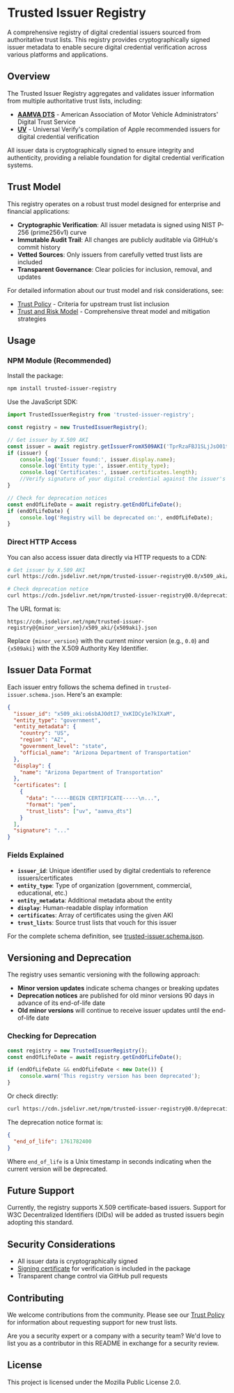 # Trusted Issuer Registry

A comprehensive registry of digital credential issuers sourced from authoritative trust lists. This registry provides cryptographically signed issuer metadata to enable secure digital credential verification across various platforms and applications.

## Overview

The Trusted Issuer Registry aggregates and validates issuer information from multiple authoritative trust lists, including:

- **[AAMVA DTS](https://www.aamva.org/identity/mobile-driver-license-digital-trust-service)** - American Association of Motor Vehicle Administrators' Digital Trust Service
- **[UV](https://github.com/universal-verify/trust-list)** - Universal Verify's compilation of Apple recommended issuers for digital credential verification

All issuer data is cryptographically signed to ensure integrity and authenticity, providing a reliable foundation for digital credential verification systems.

## Trust Model

This registry operates on a robust trust model designed for enterprise and financial applications:

- **Cryptographic Verification**: All issuer metadata is signed using NIST P-256 (prime256v1) curve
- **Immutable Audit Trail**: All changes are publicly auditable via GitHub's commit history
- **Vetted Sources**: Only issuers from carefully vetted trust lists are included
- **Transparent Governance**: Clear policies for inclusion, removal, and updates

For detailed information about our trust model and risk considerations, see:
- [Trust Policy](TRUST_POLICY.md) - Criteria for upstream trust list inclusion
- [Trust and Risk Model](TRUST_AND_RISK_MODEL.md) - Comprehensive threat model and mitigation strategies

## Usage

### NPM Module (Recommended)

Install the package:

```bash
npm install trusted-issuer-registry
```

Use the JavaScript SDK:

```javascript
import TrustedIssuerRegistry from 'trusted-issuer-registry';

const registry = new TrustedIssuerRegistry();

// Get issuer by X.509 AKI
const issuer = await registry.getIssuerFromX509AKI('TprRzaFBJ1SLjJsO01tlLCQ4YF0');
if (issuer) {
    console.log('Issuer found:', issuer.display.name);
    console.log('Entity type:', issuer.entity_type);
    console.log('Certificates:', issuer.certificates.length);
    //Verify signature of your digital credential against the issuer's certificates
}

// Check for deprecation notices
const endOfLifeDate = await registry.getEndOfLifeDate();
if (endOfLifeDate) {
    console.log('Registry will be deprecated on:', endOfLifeDate);
}
```

### Direct HTTP Access

You can also access issuer data directly via HTTP requests to a CDN:

```bash
# Get issuer by X.509 AKI
curl https://cdn.jsdelivr.net/npm/trusted-issuer-registry@0.0/x509_aki/TprRzaFBJ1SLjJsO01tlLCQ4YF0.json

# Check deprecation notice
curl https://cdn.jsdelivr.net/npm/trusted-issuer-registry@0.0/deprecation_notice.json
```

The URL format is:
```
https://cdn.jsdelivr.net/npm/trusted-issuer-registry@{minor_version}/x509_aki/{x509aki}.json
```

Replace `{minor_version}` with the current minor version (e.g., `0.0`) and `{x509aki}` with the X.509 Authority Key Identifier.

## Issuer Data Format

Each issuer entry follows the schema defined in `trusted-issuer.schema.json`. Here's an example:

```json
{
  "issuer_id": "x509_aki:o6sbAJOdtI7_VxKIDCy1e7kIXaM",
  "entity_type": "government",
  "entity_metadata": {
    "country": "US",
    "region": "AZ",
    "government_level": "state",
    "official_name": "Arizona Department of Transportation"
  },
  "display": {
    "name": "Arizona Department of Transportation"
  },
  "certificates": [
    {
      "data": "-----BEGIN CERTIFICATE-----\n...",
      "format": "pem",
      "trust_lists": ["uv", "aamva_dts"]
    }
  ],
  "signature": "..."
}
```

### Fields Explained

- **`issuer_id`**: Unique identifier used by digital credentials to reference issuers/certificates
- **`entity_type`**: Type of organization (government, commercial, educational, etc.)
- **`entity_metadata`**: Additional metadata about the entity
- **`display`**: Human-readable display information
- **`certificates`**: Array of certificates using the given AKI
- **`trust_lists`**: Source trust lists that vouch for this issuer

For the complete schema definition, see [trusted-issuer.schema.json](trusted-issuer.schema.json).

## Versioning and Deprecation

The registry uses semantic versioning with the following approach:

- **Minor version updates** indicate schema changes or breaking updates
- **Deprecation notices** are published for old minor versions 90 days in advance of its end-of-life date
- **Old minor versions** will continue to receive issuer updates until the end-of-life date

### Checking for Deprecation

```javascript
const registry = new TrustedIssuerRegistry();
const endOfLifeDate = await registry.getEndOfLifeDate();

if (endOfLifeDate && endOfLifeDate < new Date()) {
    console.warn('This registry version has been deprecated');
}
```

Or check directly:

```bash
curl https://cdn.jsdelivr.net/npm/trusted-issuer-registry@0.0/deprecation_notice.json
```

The deprecation notice format is:

```json
{
  "end_of_life": 1761782400
}
```

Where `end_of_life` is a Unix timestamp in seconds indicating when the current version will be deprecated.

## Future Support

Currently, the registry supports X.509 certificate-based issuers. Support for W3C Decentralized Identifiers (DIDs) will be added as trusted issuers begin adopting this standard.

## Security Considerations

- All issuer data is cryptographically signed
- [Signing certificate](public_signing_cert.pem) for verification is included in the package
- Transparent change control via GitHub pull requests

## Contributing

We welcome contributions from the community. Please see our [Trust Policy](TRUST_POLICY.md) for information about requesting support for new trust lists.

Are you a security expert or a company with a security team? We'd love to list you as a contributor in this README in exchange for a security review.

## License

This project is licensed under the Mozilla Public License 2.0.

